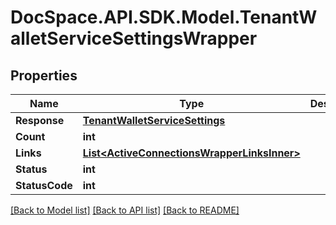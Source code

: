 # DocSpace.API.SDK.Model.TenantWalletServiceSettingsWrapper

## Properties

Name | Type | Description | Notes
------------ | ------------- | ------------- | -------------
**Response** | [**TenantWalletServiceSettings**](TenantWalletServiceSettings.md) |  | [optional] 
**Count** | **int** |  | [optional] 
**Links** | [**List&lt;ActiveConnectionsWrapperLinksInner&gt;**](ActiveConnectionsWrapperLinksInner.md) |  | [optional] 
**Status** | **int** |  | [optional] 
**StatusCode** | **int** |  | [optional] 

[[Back to Model list]](../README.md#documentation-for-models) [[Back to API list]](../README.md#documentation-for-api-endpoints) [[Back to README]](../README.md)

